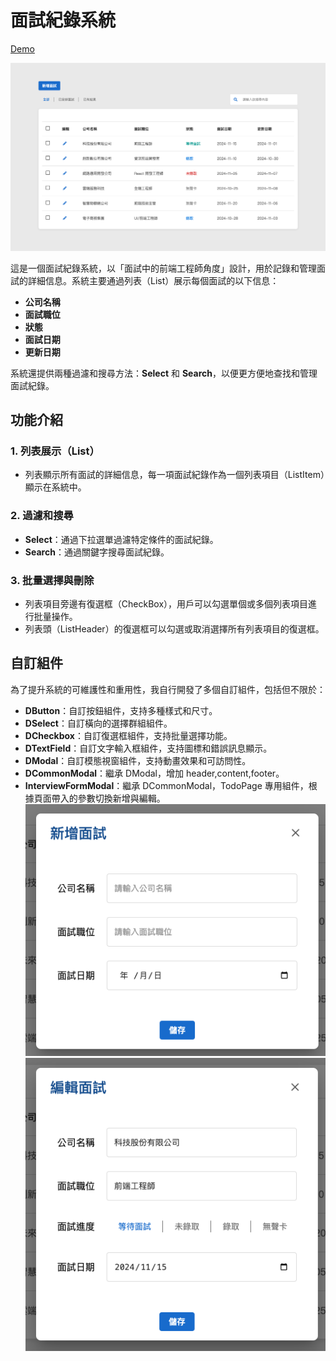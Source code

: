 # 面試紀錄系統
[Demo](https://dio-chu.github.io/React-interview-todo-list/ "link")

![image](./public//readmeImg/PageImg.png)

這是一個面試紀錄系統，以「面試中的前端工程師角度」設計，用於記錄和管理面試的詳細信息。系統主要通過列表（List）展示每個面試的以下信息：

- **公司名稱**
- **面試職位**
- **狀態**
- **面試日期**
- **更新日期**

系統還提供兩種過濾和搜尋方法：**Select** 和 **Search**，以便更方便地查找和管理面試紀錄。

## 功能介紹

### 1. 列表展示（List）

- 列表顯示所有面試的詳細信息，每一項面試紀錄作為一個列表項目（ListItem）顯示在系統中。

### 2. 過濾和搜尋

- **Select**：通過下拉選單過濾特定條件的面試紀錄。
- **Search**：通過關鍵字搜尋面試紀錄。

### 3. 批量選擇與刪除

- 列表項目旁邊有復選框（CheckBox），用戶可以勾選單個或多個列表項目進行批量操作。
- 列表頭（ListHeader）的復選框可以勾選或取消選擇所有列表項目的復選框。

## 自訂組件

為了提升系統的可維護性和重用性，我自行開發了多個自訂組件，包括但不限於：

- **DButton**：自訂按鈕組件，支持多種樣式和尺寸。
- **DSelect**：自訂橫向的選擇群組組件。
- **DCheckbox**：自訂復選框組件，支持批量選擇功能。
- **DTextField**：自訂文字輸入框組件，支持圖標和錯誤訊息顯示。
- **DModal**：自訂模態視窗組件，支持動畫效果和可訪問性。
- **DCommonModal**：繼承 DModal，增加 header,content,footer。
- **InterviewFormModal**：繼承 DCommonModal，TodoPage 專用組件，根據頁面帶入的參數切換新增與編輯。
  ![AddModal](./public//readmeImg/AddModal.png)
  ![EditModal](./public//readmeImg/EditModal.png)
